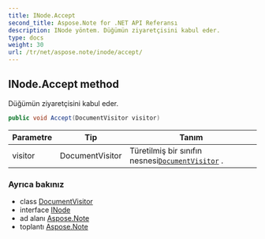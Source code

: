 ```yaml
---
title: INode.Accept
second_title: Aspose.Note for .NET API Referansı
description: INode yöntem. Düğümün ziyaretçisini kabul eder.
type: docs
weight: 30
url: /tr/net/aspose.note/inode/accept/
---
```

## INode.Accept method

Düğümün ziyaretçisini kabul eder.

```csharp
public void Accept(DocumentVisitor visitor)
```

| Parametre | Tip | Tanım |
| --- | --- | --- |
| visitor | DocumentVisitor | Türetilmiş bir sınıfın nesnesi[`DocumentVisitor`](../../documentvisitor/) . |

### Ayrıca bakınız

* class [DocumentVisitor](../../documentvisitor/)
* interface [INode](../)
* ad alanı [Aspose.Note](../../inode/)
* toplantı [Aspose.Note](../../../)


